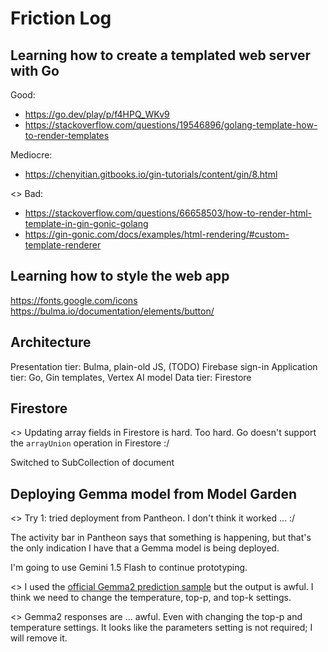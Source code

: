 # Friction Log

## Learning how to create a templated web server with Go

Good:

+ https://go.dev/play/p/f4HPQ_WKv9
+ https://stackoverflow.com/questions/19546896/golang-template-how-to-render-templates

Mediocre:

+ https://chenyitian.gitbooks.io/gin-tutorials/content/gin/8.html

<<Unhappy>> Bad:

+ https://stackoverflow.com/questions/66658503/how-to-render-html-template-in-gin-gonic-golang
+ https://gin-gonic.com/docs/examples/html-rendering/#custom-template-renderer

## Learning how to style the web app

https://fonts.google.com/icons
https://bulma.io/documentation/elements/button/

## Architecture

Presentation tier: Bulma, plain-old JS, (TODO) Firebase sign-in
Application tier: Go, Gin templates, Vertex AI model
Data tier: Firestore

## Firestore

<<Unhappy>> Updating array fields in Firestore is hard. Too hard. Go doesn't support the `arrayUnion` operation in Firestore :/

Switched to SubCollection of document

## Deploying Gemma model from Model Garden

<<Unhappy>> Try 1: tried deployment from Pantheon. I don't think it worked ... :/

The activity bar in Pantheon says that something is happening, but that's the only indication I have that a Gemma model is being deployed.

I'm going to use Gemini 1.5 Flash to continue prototyping.

<<Anxious>> I used the [official Gemma2 prediction sample](https://github.com/GoogleCloudPlatform/golang-samples/pull/4395/files) but
the output is awful. I think we need to change the temperature, top-p, and top-k settings.

<<Unhappy>> Gemma2 responses are ... awful. Even with changing the top-p and temperature settings. It looks like the parameters setting
is not required; I will remove it.